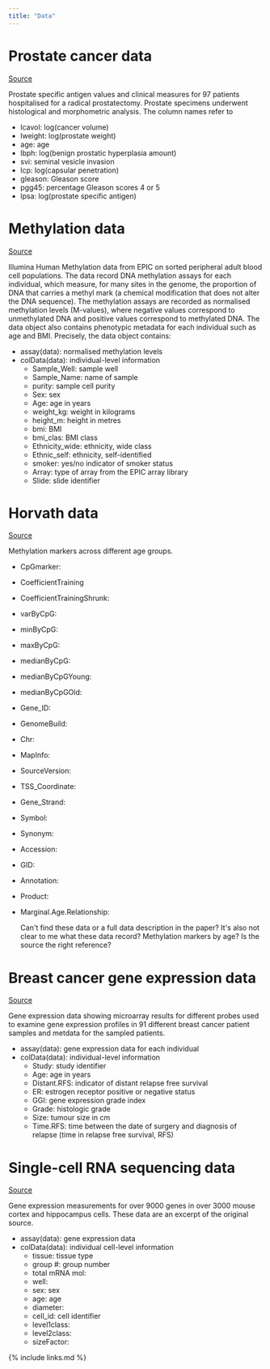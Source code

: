 ```yaml
---
title: "Data"
---
```


# Prostate cancer data 
[Source](https://search.r-project.org/CRAN/refmans/bayesQR/html/Prostate.html)

Prostate specific antigen values and clinical measures for 97 patients hospitalised for a radical prostatectomy. Prostate specimens underwent histological and morphometric analysis. The column names refer to 

- lcavol: log(cancer volume)
- lweight: log(prostate weight)
- age: age
- lbph: log(benign prostatic hyperplasia amount)
- svi: seminal vesicle invasion
- lcp: log(capsular penetration)
- gleason: Gleason score
- pgg45: percentage Gleason scores 4 or 5
- lpsa: log(prostate specific antigen)

# Methylation data

[Source](https://bioconductor.org/packages/release/data/experiment/html/FlowSorted.Blood.EPIC.html)

Illumina Human Methylation data from EPIC on sorted peripheral adult blood cell populations. The data record DNA methylation assays for each individual, which measure, for many sites in the genome, the proportion of DNA that carries a methyl mark (a chemical modification that does not alter the DNA sequence). The methylation assays are recorded as normalised methylation levels (M-values), where negative values correspond to unmethylated DNA and positive values correspond to methylated DNA. The data object also contains phenotypic metadata for each individual such as age and BMI. Precisely, the data object contains: 

- assay(data): normalised methylation levels 
- colData(data): individual-level information
    - Sample_Well: sample well
    - Sample_Name: name of sample
    - purity: sample cell purity 
    - Sex: sex 
    - Age: age in years
    - weight_kg: weight in kilograms
    - height_m: height in metres
    - bmi: BMI
    - bmi_clas: BMI class
    - Ethnicity_wide: ethnicity, wide class
    - Ethnic_self: ethnicity, self-identified
    - smoker: yes/no indicator of smoker status
    - Array: type of array from the EPIC array library
    - Slide: slide identifier
 
# Horvath data

[Source](https://journals.plos.org/plosone/article?id=10.1371/journal.pone.0014821#s5)

Methylation markers across different age groups. 

- CpGmarker:
- CoefficientTraining     
- CoefficientTrainingShrunk:
- varByCpG:
- minByCpG:
- maxByCpG:
- medianByCpG:
- medianByCpGYoung:
- medianByCpGOld:
- Gene_ID:
- GenomeBuild:
- Chr:
- MapInfo:
- SourceVersion:
- TSS_Coordinate:
- Gene_Strand:
- Symbol:
- Synonym:
- Accession:
- GID:
- Annotation:
- Product:
- Marginal.Age.Relationship:

  Can't find these data or a full data description in the paper? It's also not clear to me what these data record? Methylation markers by age?
  Is the source the right reference?
  
# Breast cancer gene expression data

[Source](https://www.ncbi.nlm.nih.gov/geo/query/acc.cgi?acc=GSE2990)

Gene expression data showing microarray results for different probes used to examine gene expression profiles in 91 different breast cancer patient samples and metdata for the sampled patients.

- assay(data): gene expression data for each individual
- colData(data): individual-level information
  - Study: study identifier 
  - Age: age in years
  - Distant.RFS: indicator of distant relapse free survival  
  - ER: estrogen receptor positive or negative status
  - GGI: gene expression grade index 
  - Grade: histologic grade 
  - Size: tumour size in cm
  - Time.RFS: time between the date of surgery and diagnosis of relapse (time in relapse free survival, RFS)

# Single-cell RNA sequencing data

[Source](https://pubmed.ncbi.nlm.nih.gov/25700174/)

Gene expression measurements for over 9000 genes in over 3000 mouse cortex and hippocampus cells. These data are an excerpt of the original source.

- assay(data): gene expression data 
- colData(data): individual cell-level information
  - tissue: tissue type
  - group #: group number
  - total mRNA mol:
  - well:
  - sex: sex
  - age: age 
  - diameter:
  - cell_id: cell identifier 
  - level1class:
  - level2class:
  - sizeFactor:   


{% include links.md %}

